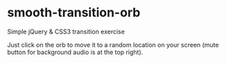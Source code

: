 # smooth-transition-orb
Simple jQuery &amp; CSS3 transition exercise

Just click on the orb to move it to a random location on your screen (mute button for background audio is at the top right).
